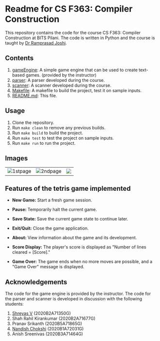 # Readme for CS F363: Compiler Construction
This repository contains the code for the course CS F363: Compiler Construction at BITS Pilani. The code is written in Python and the course is taught by [Dr Ramprasad Joshi](https://www.bits-pilani.ac.in/goa/ramprasad-savlaram-joshi/).

## Contents
1. [gameEngine](gameEngine/): A simple game engine that can be used to create text-based games. (provided by the instructor)
2. [parser](a2version2.y): A parser developed during the course.
3. [scanner](extetrickscanner.l): A scanner developed during the course.
4. [Makefile](Makefile): A makefile to build the project, test it on sample inputs.
5. [README.md](README.md): This file.

## Usage
1. Clone the repository.
1. Run `make clean` to remove any previous builds.
2. Run `make build` to build the project.
3. Run `make test` to test the project on sample inputs.
4. Run `make run` to run the project.

## Images
<table>
  <tr>
    <td><img src="https://github.com/Nandish02/Tetris-Compiler-Construction/assets/94218870/0c79ec57-a95d-41c1-8e88-07110dd7a1a1" alt="1stpage"></td>
    <td><img src="https://github.com/Nandish02/Tetris-Compiler-Construction/assets/94218870/2d097c89-28ad-4ec8-b6ad-2e27317dbe3e" alt="2ndpage"></td>
    <td><img src="https://github.com/Nandish02/Tetris-Compiler-Construction/assets/94218870/d9493851-2887-4926-9848-995e82b74a05"></td>
  </tr>
</table>

## Features of the tetris game implemented 

- **New Game:** Start a fresh game session.
- **Pause:** Temporarily halt the current game.
- **Save State:** Save the current game state to continue later.
- **Exit/Quit:** Close the game application.
- **About:** View information about the game and its development.

- **Score Display:** The player's score is displayed as "Number of lines cleared = [Score]."

- **Game Over:** The game ends when no more moves are possible, and a "Game Over" message is displayed.

## Acknowledgements
The code for the game engine is provided by the instructor. The code for the parser and scanner is developed in discussion with the following students:
1. [Shreyas V](http://shreyasvinaya.github.io/) (2020B2A71350G)
2. Shah Rahil Kirankumar (2020B2A71677G)
3. Pranav Srikanth (2020B5A71865G)
4. [Nandish Chokshi](https://github.com/Nandish02) (2020B1A72031G)
5. Anish Sreenivas (2020B3A71464G)
